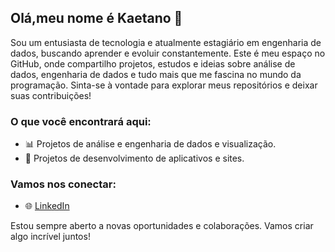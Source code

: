 ## Olá,meu nome é Kaetano 👋

Sou um entusiasta de tecnologia e atualmente estagiário em engenharia de dados, buscando aprender e evoluir constantemente. Este é meu espaço no GitHub, onde compartilho projetos, estudos e ideias sobre análise de dados, engenharia de dados e tudo mais que me fascina no mundo da programação. 
Sinta-se à vontade para explorar meus repositórios e deixar suas contribuições!

### O que você encontrará aqui:

- 📊 Projetos de análise e engenharia de dados e visualização.
- 📱 Projetos de desenvolvimento de aplicativos e sites.

### Vamos nos conectar:

- 🌐 [LinkedIn](https://www.linkedin.com/in/kaetano-rodrigues-b86380271/)


Estou sempre aberto a novas oportunidades e colaborações. Vamos criar algo incrível juntos!
